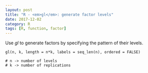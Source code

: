 ```yaml
---
layout: post
title: "R - <em>gl</em>: generate factor levels"
date: 2017-12-02
category: R
tags: [R, function, factor]
---
```


Use <em>gl</em> to generate factors by specifying the pattern of their levels.

```
gl(n, k, length = n*k, labels = seq_len(n), ordered = FALSE)

# n -> number of levels
# k -> number of replications
```
   

